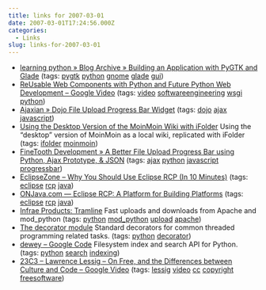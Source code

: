 ```yaml
---
title: links for 2007-03-01
date: 2007-03-01T17:24:56.000Z
categories:
  - Links
slug: links-for-2007-03-01
---
```

<ul class="simple">
  <li>
    <a class="reference external" href="http://www.learningpython.com/2006/05/30/building-an-application-with-pygtk-and-glade/">learning python » Blog Archive » Building an Application with PyGTK and Glade</a> (tags: <a class="reference external" href="http://del.icio.us/nathanyergler/pygtk">pygtk</a> <a class="reference external" href="http://del.icio.us/nathanyergler/python">python</a> <a class="reference external" href="http://del.icio.us/nathanyergler/gnome">gnome</a> <a class="reference external" href="http://del.icio.us/nathanyergler/glade">glade</a> <a class="reference external" href="http://del.icio.us/nathanyergler/gui">gui</a>)
  </li>
  <li>
    <a class="reference external" href="http://video.google.com/videoplay?docid=-872784530622495809">ReUsable Web Components with Python and Future Python Web Development – Google Video</a> (tags: <a class="reference external" href="http://del.icio.us/nathanyergler/video">video</a> <a class="reference external" href="http://del.icio.us/nathanyergler/softwareengineering">softwareengineering</a> <a class="reference external" href="http://del.icio.us/nathanyergler/wsgi">wsgi</a> <a class="reference external" href="http://del.icio.us/nathanyergler/python">python</a>)
  </li>
  <li>
    <a class="reference external" href="http://ajaxian.com/archives/dojo-file-upload-progress-bar-widget">Ajaxian » Dojo File Upload Progress Bar Widget</a> (tags: <a class="reference external" href="http://del.icio.us/nathanyergler/dojo">dojo</a> <a class="reference external" href="http://del.icio.us/nathanyergler/ajax">ajax</a> <a class="reference external" href="http://del.icio.us/nathanyergler/javascript">javascript</a>)
  </li>
  <li>
    <a class="reference external" href="http://www.novell.com/coolsolutions/tip/18291.html">Using the Desktop Version of the MoinMoin Wiki with iFolder</a> Using the “desktop” version of MoinMoin as a local wiki, replicated with iFolder (tags: <a class="reference external" href="http://del.icio.us/nathanyergler/ifolder">ifolder</a> <a class="reference external" href="http://del.icio.us/nathanyergler/moinmoin">moinmoin</a>)
  </li>
  <li>
    <a class="reference external" href="http://development.finetooth.com/?p=11">FineTooth Development » A Better File Upload Progress Bar using Python, Ajax Prototype, & JSON</a> (tags: <a class="reference external" href="http://del.icio.us/nathanyergler/ajax">ajax</a> <a class="reference external" href="http://del.icio.us/nathanyergler/python">python</a> <a class="reference external" href="http://del.icio.us/nathanyergler/javascript">javascript</a> <a class="reference external" href="http://del.icio.us/nathanyergler/progressbar">progressbar</a>)
  </li>
  <li>
    <a class="reference external" href="http://www.eclipsezone.com/eps/10minute-rcp/">EclipseZone – Why You Should Use Eclipse RCP (In 10 Minutes)</a> (tags: <a class="reference external" href="http://del.icio.us/nathanyergler/eclipse">eclipse</a> <a class="reference external" href="http://del.icio.us/nathanyergler/rcp">rcp</a> <a class="reference external" href="http://del.icio.us/nathanyergler/java">java</a>)
  </li>
  <li>
    <a class="reference external" href="http://www.onjava.com/pub/a/onjava/2006/08/23/eclipse-rich-client-platform.html">ONJava.com — Eclipse RCP: A Platform for Building Platforms</a> (tags: <a class="reference external" href="http://del.icio.us/nathanyergler/eclipse">eclipse</a> <a class="reference external" href="http://del.icio.us/nathanyergler/rcp">rcp</a> <a class="reference external" href="http://del.icio.us/nathanyergler/java">java</a>)
  </li>
  <li>
    <a class="reference external" href="http://www.infrae.com/products/tramline">Infrae Products: Tramline</a> Fast uploads and downloads from Apache and mod_python (tags: <a class="reference external" href="http://del.icio.us/nathanyergler/python">python</a> <a class="reference external" href="http://del.icio.us/nathanyergler/mod_python">mod_python</a> <a class="reference external" href="http://del.icio.us/nathanyergler/upload">upload</a> <a class="reference external" href="http://del.icio.us/nathanyergler/apache">apache</a>)
  </li>
  <li>
    <a class="reference external" href="http://www.phyast.pitt.edu/~micheles/python/documentation.html">The decorator module</a> Standard decorators for common threaded programming related tasks. (tags: <a class="reference external" href="http://del.icio.us/nathanyergler/python">python</a> <a class="reference external" href="http://del.icio.us/nathanyergler/decorator">decorator</a>)
  </li>
  <li>
    <a class="reference external" href="http://code.google.com/p/dewey/">dewey – Google Code</a> Filesystem index and search API for Python. (tags: <a class="reference external" href="http://del.icio.us/nathanyergler/python">python</a> <a class="reference external" href="http://del.icio.us/nathanyergler/search">search</a> <a class="reference external" href="http://del.icio.us/nathanyergler/indexing">indexing</a>)
  </li>
  <li>
    <a class="reference external" href="http://video.google.com/videoplay?docid=7661663613180520595&q=23c3">23C3 – Lawrence Lessig – On Free, and the Differences between Culture and Code – Google Video</a> (tags: <a class="reference external" href="http://del.icio.us/nathanyergler/lessig">lessig</a> <a class="reference external" href="http://del.icio.us/nathanyergler/video">video</a> <a class="reference external" href="http://del.icio.us/nathanyergler/cc">cc</a> <a class="reference external" href="http://del.icio.us/nathanyergler/copyright">copyright</a> <a class="reference external" href="http://del.icio.us/nathanyergler/freesoftware">freesoftware</a>)
  </li>
</ul>


